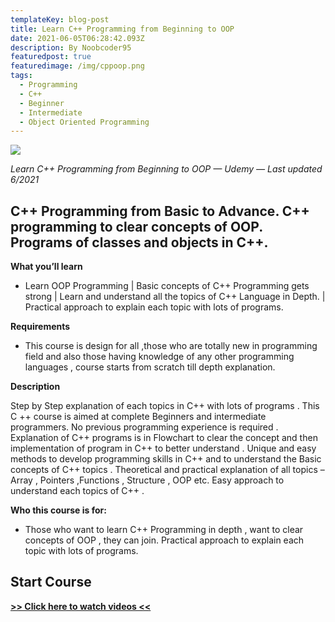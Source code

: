 ```yaml
---
templateKey: blog-post
title: Learn C++ Programming from Beginning to OOP
date: 2021-06-05T06:28:42.093Z
description: By Noobcoder95
featuredpost: true
featuredimage: /img/cppoop.png
tags:
  - Programming
  - C++
  - Beginner
  - Intermediate
  - Object Oriented Programming
---
```

![](/img/cppoop.png)

*Learn C++ Programming from Beginning to OOP — Udemy — Last updated 6/2021*

## C++ Programming from Basic to Advance. C++ programming to clear concepts of OOP. Programs of classes and objects in C++.

**What you’ll learn**

* Learn OOP Programming | Basic concepts of C++ Programming gets strong | Learn and understand all the topics of C++ Language in Depth. | Practical approach to explain each topic with lots of programs.


**Requirements**

* This course is design for all ,those who are totally new in programming field and also those having knowledge of any other programming languages , course starts from scratch till depth explanation.

**Description**

Step by Step explanation of each topics in C++  with lots of programs . This C ++ course is aimed at complete Beginners and intermediate programmers. No previous programming experience is required . Explanation of C++  programs is in Flowchart to clear the concept and then implementation of program in C++ to better understand . Unique and easy methods to develop programming skills in  C++ and to understand the Basic concepts of C++ topics . Theoretical and practical explanation of all topics – Array , Pointers ,Functions , Structure , OOP etc. Easy approach to understand each topics of C++ .

**Who this course is for:**

* Those who want to learn C++ Programming in depth , want to clear concepts of OOP , they can join. Practical approach to explain each topic with lots of programs.

## **Start Course**

**[>> Click here to watch videos <<](https://www.fembed.com/p/qzrj-ce3lwlj154)**
